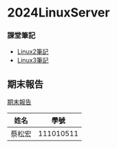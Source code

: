 # 2024LinuxServer

### 課堂筆記

- [Linux2筆記](./LinuxNote_ordered.md)
- [Linux3筆記](./2024linuxNote.md)

## 期末報告

[期末報告](https://dallas145.github.io/2023LInuxServer/FinalReport/final.html)

| 姓名 | 學號 |
|:----:|:----:|
| 蔡松宏 | 111010511 |
